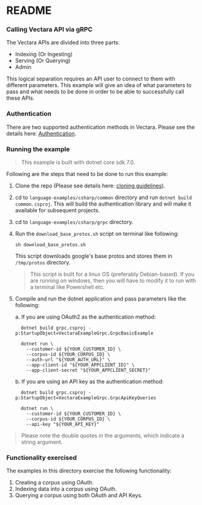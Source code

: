 # README #

### Calling Vectara API via gRPC ###

The Vectara APIs are divided into three parts:

* Indexing (Or Ingesting)
* Serving (Or Querying)
* Admin

This logical separation requires an API user to connect to them with different parameters.
This example will give an idea of what parameters to pass and what needs to be done in 
order to be able to successfully call these APIs.

### Authentication

There are two supported authentication methods in Vectara. 
Please see the details here: [Authentication](../../../README.md).

### Running the example
> This example is built with dotnet core sdk 7.0.

Following are the steps that need to be done to run this example:

1. Clone the repo (Please see details here: [cloning guidelines](../../../README.md)).
2. cd to `language-examples/csharp/common` directory and run `dotnet build common.csproj`. This will build the authentication
   library and will make it available for subsequent projects.
3. cd to `language-examples/csharp/grpc` directory.
4. Run the `download_base_protos.sh` script on terminal like following:

    `sh download_base_protos.sh`
    
    This script downloads google's base protos and stores them in `/tmp/protos` directory.

    > This script is built for a linux OS (preferably Debian-based). If you are running on windows, then you will have to modify it to run with a terminal like Powershell etc.    

5. Compile and run the dotnet application and pass parameters like the following:

    a. If you are using OAuth2 as the authentication method:

      ```shell
        dotnet build grpc.csproj -p:StartupObject=VectaraExampleGrpc.GrpcBasicExample

        dotnet run \
          --customer-id ${YOUR_CUSTOMER_ID} \
          --corpus-id ${YOUR_CORPUS_ID} \
          --auth-url "${YOUR_AUTH_URL}" \
          --app-client-id "${YOUR_APPCLIENT_ID}" \
          --app-client-secret "${YOUR_APPCLIENT_SECRET}"
      ```

    b. If you are using an API key as the authentication method:

      ```shell
        dotnet build grpc.csproj -p:StartupObject=VectaraExampleGrpc.GrpcApiKeyQueries

        dotnet run \
          --customer-id ${YOUR_CUSTOMER_ID} \
          --corpus-id ${YOUR_CORPUS_ID} \
          --api-key "${YOUR_API_KEY}"
      ```


> Please note the double quotes in the arguments, which indicate a string argument.

### Functionality exercised

The examples in this directory exercise the following functionality:

1. Creating a corpus using OAuth.
2. Indexing data into a corpus using OAuth.
3. Querying a corpus using both OAuth and API Keys.
